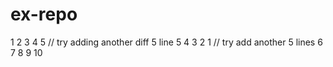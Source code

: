 # ex-repo
1
2
3
4
5
// try adding another diff 5 line
5
4
3
2
1
// try add another 5 lines
6
7
8
9
10